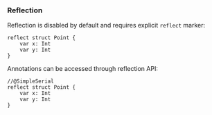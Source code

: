 ### Reflection
Reflection is disabled by default and requires explicit `reflect` marker:
```sric
reflect struct Point {
    var x: Int
    var y: Int
}
```
Annotations can be accessed through reflection API:

```sric
//@SimpleSerial
reflect struct Point {
    var x: Int
    var y: Int
}
```